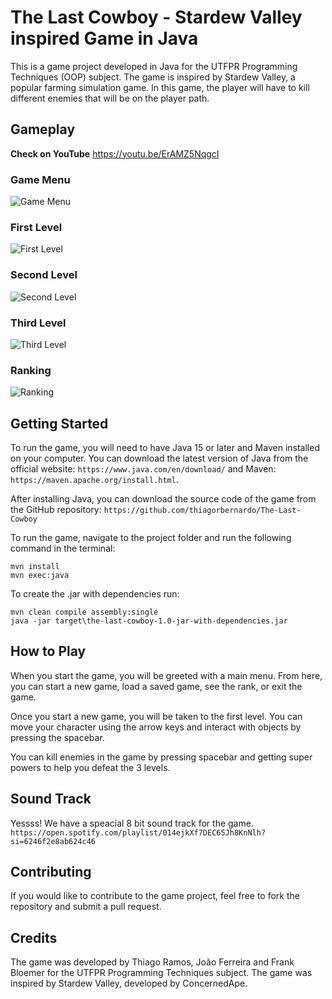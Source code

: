 # The Last Cowboy - Stardew Valley inspired Game in Java

This is a game project developed in Java for the UTFPR Programming Techniques (OOP) subject. The game is inspired by Stardew Valley, a popular farming simulation game. In this game, the player will have to kill different enemies that will be on the player path.

## Gameplay
**Check on YouTube** https://youtu.be/ErAMZ5NqgcI

### Game Menu
![Game Menu](https://user-images.githubusercontent.com/51447939/224223126-d07be142-d1e2-490c-bc5f-ce4924bc5d59.png)

### First Level
![First Level](https://user-images.githubusercontent.com/51447939/224223268-e0028bf4-ddd9-4387-904f-49651f6163fe.png)

### Second Level
![Second Level](https://user-images.githubusercontent.com/51447939/224223997-ffa150de-84be-4226-80cf-af903845a72d.png)

### Third Level
![Third Level](https://user-images.githubusercontent.com/51447939/224224067-6148035d-74c3-4762-a12e-72b7b59c9464.png)


### Ranking
![Ranking](https://user-images.githubusercontent.com/51447939/224223531-e0a3abf8-d559-437f-8252-ec6dfc6d7d47.png)


## Getting Started
To run the game, you will need to have Java 15 or later and Maven installed on your computer. You can download the latest version of Java from the official website: `https://www.java.com/en/download/` and Maven: `https://maven.apache.org/install.html`.

After installing Java, you can download the source code of the game from the GitHub repository: `https://github.com/thiagorbernardo/The-Last-Cowboy`

To run the game, navigate to the project folder and run the following command in the terminal:
```
mvn install
mvn exec:java
```

To create the .jar with dependencies run:
```
mvn clean compile assembly:single
java -jar target\the-last-cowboy-1.0-jar-with-dependencies.jar
```

## How to Play
When you start the game, you will be greeted with a main menu. From here, you can start a new game, load a saved game, see the rank, or exit the game.

Once you start a new game, you will be taken to the first level. You can move your character using the arrow keys and interact with objects by pressing the spacebar.

You can kill enemies in the game by pressing spacebar and getting super powers to help you defeat the 3 levels.

## Sound Track

Yessss! We have a speacial 8 bit sound track for the game.
`https://open.spotify.com/playlist/014ejkXf7DEC65Jh8KnNlh?si=6246f2e8ab624c46`

## Contributing
If you would like to contribute to the game project, feel free to fork the repository and submit a pull request.

## Credits
The game was developed by Thiago Ramos, João Ferreira and Frank Bloemer for the UTFPR Programming Techniques subject. The game was inspired by Stardew Valley, developed by ConcernedApe.
